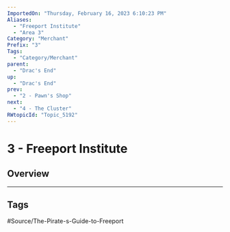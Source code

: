 ```yaml
---
ImportedOn: "Thursday, February 16, 2023 6:10:23 PM"
Aliases:
  - "Freeport Institute"
  - "Area 3"
Category: "Merchant"
Prefix: "3"
Tags:
  - "Category/Merchant"
parent:
  - "Drac's End"
up:
  - "Drac's End"
prev:
  - "2 - Pawn's Shop"
next:
  - "4 - The Cluster"
RWtopicId: "Topic_5192"
---
```

# 3 - Freeport Institute
## Overview

---
## Tags
#Source/The-Pirate-s-Guide-to-Freeport

